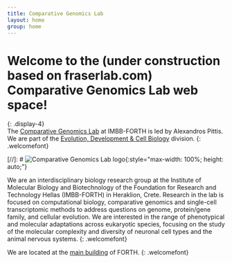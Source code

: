 ```yaml
---
title: Comparative Genomics Lab
layout: home
group: home
---
```


# Welcome to the (**under construction based on fraserlab.com**) Comparative Genomics Lab web space!
{: .display-4}
<br>
The [Comparative Genomics Lab](https://www.imbb.forth.gr/en/research-en/item/7417-alexandros-pittis) at IMBB-FORTH is led by Alexandros Pittis. We are part of the [Evolution, Development & Cell Biology](https://www.imbb.forth.gr/en/research-en/evolution-development-cell-biology) division.
{: .welcomefont}

[//]: # ![Comparative Genomics Lab logo](static/img/logo/jf_retreat_logo.svg){:style="max-width: 100%; height: auto;"}

We are an interdisciplinary biology research group at the Institute of Molecular Biology and Biotechnology of the Foundation for Research and Technology Hellas (IMBB-FORTH) in Heraklion, Crete. Research in the lab is focused on computational biology, comparative genomics and single-cell transcriptomic methods to address questions on genome, protein/gene family, and cellular evolution. We are interested in the range of phenotypical and molecular adaptations across eukaryotic species, focusing on the study of the molecular complexity and diversity of neuronal cell types and the animal nervous systems.
{: .welcomefont}

We are located at the [main building](https://maps.app.goo.gl/8AmNF7YQPdxtm8mK7) of FORTH.
{: .welcomefont}
